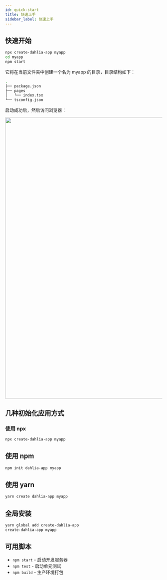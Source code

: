 ```yaml
---
id: quick-start
title: 快速上手
sidebar_label: 快速上手
---
```


## 快速开始

```bash
npx create-dahlia-app myapp
cd myapp
npm start
```

它将在当前文件夹中创建一个名为 myapp 的目录，目录结构如下：

```bash
.
├── package.json
├── pages
│   └── index.tsx
└── tsconfig.json
```

启动成功后，然后访问浏览器：

<img src="http://forsigner.com/images/dahlia/dahlia-app.png" width="900" />

## 几种初始化应用方式

### 使用 npx

```bash
npx create-dahlia-app myapp
```

## 使用 npm

```bash
npm init dahlia-app myapp
```

## 使用 yarn

```bash
yarn create dahlia-app myapp
```

## 全局安装

```bash
yarn global add create-dahlia-app
create-dahlia-app myapp
```

## 可用脚本

- `npm start` - 启动开发服务器
- `npm test` - 启动单元测试
- `npm build` - 生产环境打包
